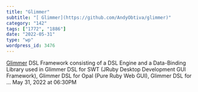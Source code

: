 ```yaml
---
title: "Glimmer"
subtitle: "[ Glimmer](https://github.com/AndyObtiva/glimmer)"
category: "142"
tags: ["1772", "1886"]
date: "2022-05-31"
type: "wp"
wordpress_id: 3476
---
```

[ Glimmer](https://github.com/AndyObtiva/glimmer)
 DSL Framework consisting of a DSL Engine and a Data-Binding Library used in Glimmer DSL for SWT (JRuby Desktop Development GUI Framework), Glimmer DSL for Opal (Pure Ruby Web GUI), Glimmer DSL for …
May 31, 2022 at 06:30PM